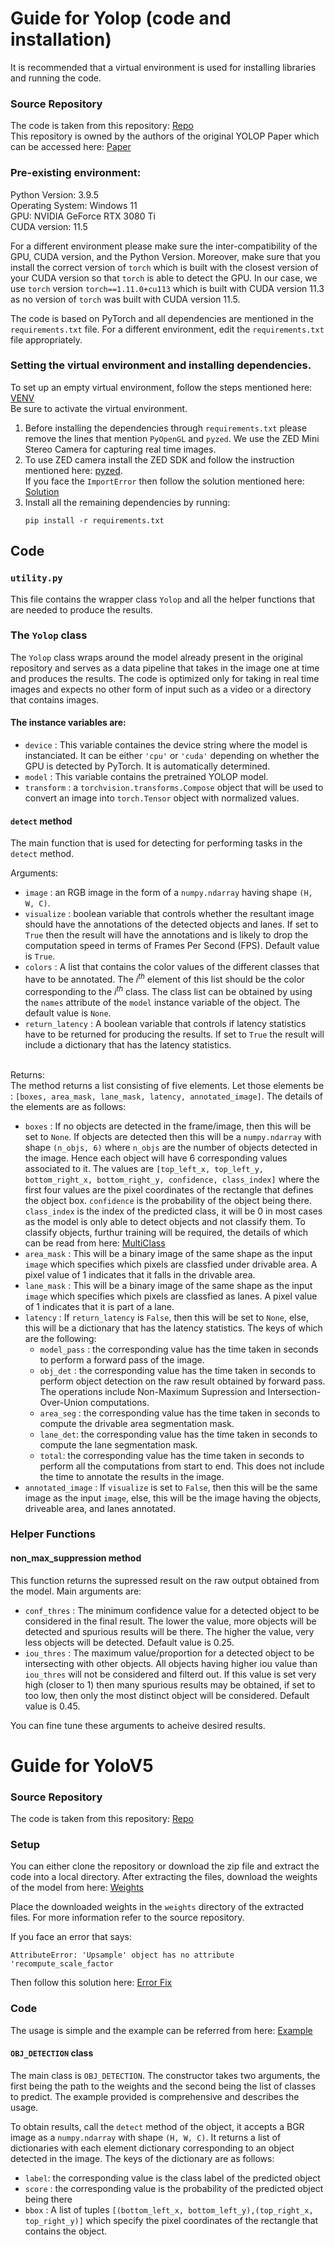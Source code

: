 # Guide for Yolop (code and installation)
It is recommended that a virtual environment is used for installing libraries and running the code. 

### Source Repository
The code is taken from this repository: [Repo](https://github.com/hustvl/YOLOP) \
This repository is owned by the authors of the original YOLOP Paper which can be accessed here: [Paper](https://arxiv.org/pdf/2108.11250)

### Pre-existing environment:
Python Version: 3.9.5 \
Operating System: Windows 11 \
GPU: NVIDIA GeForce RTX 3080 Ti \
CUDA version: 11.5

For a different environment please make sure the inter-compatibility of the GPU, CUDA version, and the Python Version. Moreover, make sure that you install the correct version of `torch` which is built with the closest version of your CUDA version so that `torch` is able to detect the GPU. In our case, we use `torch` version `torch==1.11.0+cu113` which is built with CUDA version 11.3 as no version of `torch` was built with CUDA version 11.5. 

The code is based on PyTorch and all dependencies are mentioned in the `requirements.txt` file. For a different environment, edit the `requirements.txt` file appropriately. 

### Setting the virtual environment and installing dependencies.
To set up an empty virtual environment, follow the steps mentioned here: [VENV](https://www.freecodecamp.org/news/how-to-setup-virtual-environments-in-python/) \
Be sure to activate the virtual environment.

1) Before installing the dependencies through `requirements.txt` please remove the lines that mention `PyOpenGL` and `pyzed`. We use the ZED Mini Stereo Camera for capturing real time images. 
2) To use ZED camera install the ZED SDK and follow the instruction mentioned here: [pyzed](https://github.com/stereolabs/zed-python-api). \
If you face the `ImportError` then follow the solution mentioned here: [Solution](https://github.com/stereolabs/zed-python-api/issues/147#issuecomment-851048145)
3) Install all the remaining dependencies by running:
    ```
    pip install -r requirements.txt
    ```


## Code

### `utility.py`
This file contains the wrapper class `Yolop` and all the helper functions that are needed to produce the results. 

### The `Yolop` class
The `Yolop` class wraps around the model already present in the original repository and serves as a data pipeline that takes in the image one at time and produces the results. The code is optimized only for taking in real time images and expects no other form of input such as  a video or a directory that contains images.

#### The instance variables are:
* `device` : This variable containes the device string where the model is instanciated. It can be either `'cpu'` or `'cuda'` depending on whether the GPU is detected by PyTorch. It is automatically determined.
* `model` : This variable contains the pretrained YOLOP model.
* `transform` : a `torchvision.transforms.Compose` object that will be used to convert an image into `torch.Tensor` object with normalized values.

#### `detect` method
The main function that is used for detecting for performing tasks in the `detect` method. 

Arguments:

* `image` : an RGB image in the form of a `numpy.ndarray` having shape `(H, W, C)`.
* `visualize` : boolean variable that controls whether the resultant image should have the annotations of the detected objects and lanes. If set to `True` then the result will have the annotations and is likely to drop the computation speed in terms of Frames Per Second (FPS). Default value is `True`.
* `colors` :  A list that contains the color values of the different classes that have to be annotated. The $i^{th}$ element of this list should be the color corresponding to the $i^{th}$ class. The class list can be obtained by using the `names` attribute of the `model` instance variable of the object. The default value is `None`.
* `return_latency` : A boolean variable that controls if latency statistics have to be returned for producing the results.  If set to `True` the result will include a dictionary that has the latency statistics. 

\
Returns: \
The method returns a list consisting of five elements. Let those elements be : `[boxes, area_mask, lane_mask, latency, annotated_image]`. The details of the elements are as follows:

* `boxes` : If no objects are detected in the frame/image, then this will be set to `None`. If objects are detected then this will be a `numpy.ndarray` with shape `(n_objs, 6)` where `n_objs` are the number of objects detected in the image. Hence each object will have 6 corresponding values associated to it. The values are `[top_left_x, top_left_y, bottom_right_x, bottom_right_y, confidence, class_index]` where the first four values are the pixel coordinates of the rectangle that defines the object box. `confidence` is the probability of the object being there. `class_index` is the index of the predicted class, it will be 0 in most cases as the model is only able to detect objects and not classify them. To classify objects, furthur training will be required, the details of which can be read from here: [MultiClass](https://github.com/hustvl/YOLOP/issues/113) 
* `area_mask` :  This will be a binary image of the same shape as the input `image` which specifies which pixels are classfied under drivable area. A pixel value of 1 indicates that it falls in the drivable area.
* `lane_mask` : This will be a binary image of the same shape as the input `image` which specifies which pixels are classfied as lanes. A pixel value of 1 indicates that it is part of a lane.
* `latency` : If `return_latency` is `False`, then this will be set to `None`, else, this will be a dictionary that has the latency statistics. The keys of which are the following:
    * `model_pass` : the corresponding value has the time taken in seconds to perform a forward pass of the image.
    * `obj_det` : the corresponding value has the time taken in seconds to perform object detection on the raw result obtained by forward pass. The operations include Non-Maximum Supression and Intersection-Over-Union computations.
    * `area_seg` : the corresponding value has the time taken in seconds to compute the drivable area segmentation mask. 
    * `lane_det`: the corresponding value has the time taken in seconds to compute the lane segmentation mask.
    *  `total`: the corresponding value has the time taken in seconds to perform all the computations from start to end. This does not include the time to annotate the results in the image.
* `annotated_image` : If `visualize` is set to `False`, then this will be the same image as the input `image`, else, this will be the image having the objects, driveable area, and lanes annotated.


### Helper Functions

#### non_max_suppression method
This function returns the supressed result on the raw output obtained from the model. Main arguments are:

* `conf_thres` : The minimum confidence value for a detected object to be considered in the final result. The lower the value, more objects will be detected and spurious results will be there. The higher the value, very less objects will be detected. Default value is 0.25.
* `iou_thres` : The maximum value/proportion for a detected object to be intersecting with other objects. All objects having higher iou value than `iou_thres` will not be considered and filterd out. If this value is set very high (closer to 1) then many spurious results may be obtained, if set to too low, then only the most distinct object will be considered. Default value is 0.45.

You can fine tune these arguments to acheive desired results.



# Guide for YoloV5

### Source Repository
The code is taken from this repository: [Repo](https://github.com/amirhosseinh77/JetsonYolo)

### Setup
You can either clone the repository or download the zip file and extract the code into a local directory. After extracting the files, download the weights of the model from here: [Weights](https://github.com/ultralytics/yolov5/releases/download/v5.0/yolov5s.pt)

Place the downloaded weights in the `weights` directory of the extracted files. For more information refer to the source repository.

If you face an error that says:

```
AttributeError: 'Upsample' object has no attribute 'recompute_scale_factor
```

Then follow this solution here: [Error Fix](https://github.com/ultralytics/yolov5/issues/6948#issuecomment-1075548218)

### Code
The usage is simple and the example can be referred from here: [Example](https://github.com/amirhosseinh77/JetsonYolo/blob/main/JetsonYolo.py)

#### `OBJ_DETECTION` class
The main class is `OBJ_DETECTION`. The constructor takes two arguments, the first being the path to the weights and the second being the list of classes to predict. The example provided is comprehensive and describes the usage.

To obtain results, call the `detect` method of the object, it accepts a BGR image as a `numpy.ndarray` with shape `(H, W, C)`. It returns a list of dictionaries with each element dictionary corresponding to an object detected in the image. The keys of the dictionary are as follows:

* `label`: the corresponding value is the class label of the predicted object
* `score` : the corresponding value is the probability of the predicted object being there
* `bbox` : A list of tuples `[(bottom_left_x, bottom_left_y),(top_right_x, top_right_y)]` which specify the pixel coordinates of the rectangle that contains the object.


